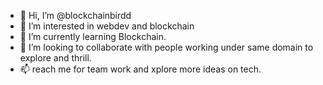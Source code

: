 - 👋 Hi, I’m @blockchainbirdd
- 👀 I’m interested in webdev and blockchain
- 🌱 I’m currently learning Blockchain.
- 💞️ I’m looking to collaborate with people working under same domain to explore and thrill.
- 📫  reach me for team work and xplore more ideas on tech.

<!---
blockchainbirdd/blockchainbirdd is a ✨ special ✨ repository because its `README.md` (this file) appears on your GitHub profile.
You can click the Preview link to take a look at your changes.
--->
